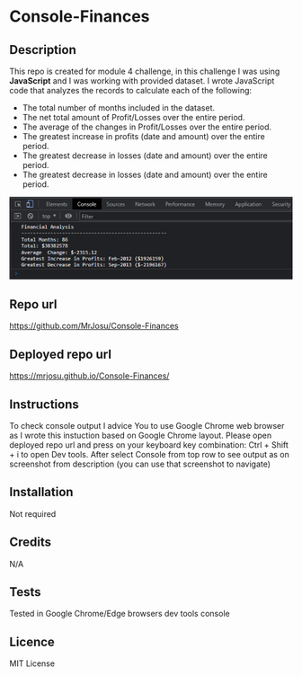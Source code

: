 # Console-Finances

## Description


This repo is created for module 4 challenge, in this challenge I was using <b>JavaScript</b> and I was working with provided dataset.
I wrote JavaScript code that analyzes the records to calculate each of the following:
<ul>
<li>The total number of months included in the dataset.

<li>The net total amount of Profit/Losses over the entire period.

<li>The average of the changes in Profit/Losses over the entire period.

<li>The greatest increase in profits (date and amount) over the entire period.

<li>The greatest decrease in losses (date and amount) over the entire period.

<li>The greatest decrease in losses (date and amount) over the entire period.
</ul>

![image](./images/console.png)

## Repo url

https://github.com/MrJosu/Console-Finances

## Deployed repo url

https://mrjosu.github.io/Console-Finances/

## Instructions

To check console output I advice You to use Google Chrome web browser as I wrote this instuction based on Google Chrome layout.
Please open deployed repo url and press on your keyboard key combination: Ctrl + Shift + i to open Dev tools. 
After select Console from top row to see output as on screenshot from description (you can use that screenshot to navigate)

## Installation

Not required

## Credits

N/A

## Tests

Tested in Google Chrome/Edge browsers dev tools console

## Licence

MIT License